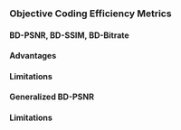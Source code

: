 ### Objective Coding Efficiency Metrics
#### BD-PSNR, BD-SSIM, BD-Bitrate
#### Advantages
#### Limitations
#### Generalized BD-PSNR
#### Limitations